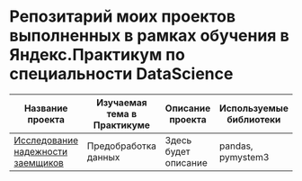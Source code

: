 # Репозитарий моих проектов выполненных в рамках обучения в Яндекс.Практикум по специальности DataScience


| Название проекта                 | Изучаемая тема в Практикуме         | Описание проекта                                              | Используемые библиотеки  |
|----------------------------------|-------------------------------------|---------------------------------------------------------------|--------------------------|
| <a href='https://github.com/KayaYam/practicum_data_repo/tree/main/DataPreprocessing'>Исследование надежности заемщиков</a> | Предобработка данных                | Здесь будет описание  |  pandas, pymystem3 |
